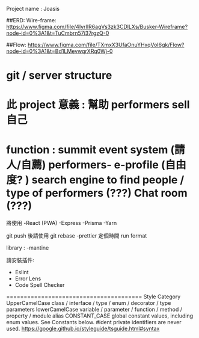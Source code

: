 Project name : Joasis

##ERD:
Wire-frame: https://www.figma.com/file/4IyrIlR6agVs3zk3CDlLXs/Busker-Wireframe?node-id=0%3A1&t=TuCmbrn57i37rgzQ-0

##Flow: https://www.figma.com/file/TXmxX3UfaOnuYHxqVoI6gk/Flow?node-id=0%3A1&t=Bd1LMevwqrXRq0Wj-0

git / server structure
=======================================
此 project 意義 :
幫助 performers sell 自己
========================================
function :
summit event system (請人/自薦)
performers- e-profile (自由度? )
search engine to find people / type of performers (???)
Chat room (???)
========================================
將使用
-React (PWA)
-Express
-Prisma
-Yarn

git push 後請使用 git rebase
-prettier 定個時間 run format

library :
-mantine

請安裝插件:

- Eslint
- Error Lens
- Code Spell Checker

=======================================
Style Category
UpperCamelCase class / interface / type / enum / decorator / type parameters
lowerCamelCase variable / parameter / function / method / property / module alias
CONSTANT_CASE global constant values, including enum values. See Constants below.
#ident private identifiers are never used.
https://google.github.io/styleguide/tsguide.html#syntax
